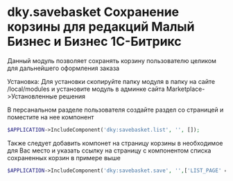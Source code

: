 # dky.savebasket Сохранение корзины для редакций Малый Бизнес и Бизнес 1С-Битрикс


Данный модуль позволяет сохранять корзину пользователю целиком для дальнейшего оформления заказа

Установка:
Для установки скопируйте папку модуля в папку на сайте /local/modules и установите модуль в админке сайта Marketplace->Установленные решения

В персанальном разделе пользователя создайте раздел со страницей и поместите на нее компонент
```php
$APPLICATION->IncludeComponent('dky:savebasket.list', '', []);
```
Также следует добавить компонет на страницу корзины в необходимое для Вас место и указать ссылку на страницу с компонентом списка сохраненных корзин в примере выше
```php
$APPLICATION->IncludeComponent('dky:savebasket.save', '',['LIST_PAGE' => '/personal/savebasket/']);
```
